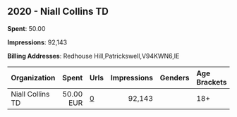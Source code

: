 ## 2020 - Niall Collins TD 
**Spent**: 50.00

**Impressions**: 92,143

**Billing Addresses**: Redhouse Hill,Patrickswell,V94KWN6,IE

|Organization|Spent|Urls|Impressions|Genders|Age Brackets|Country Codes|
|:---|---:|:---|---:|:---|:---|:---|
|Niall Collins TD|50.00 EUR|[0](https://www.snap.com/political-ads/asset/f2a3c66c2d87c9fa567c046b732d2f3aee7df3ea757ea5939083fc35edc16905?mediaType=mp4)|92,143||18+|ireland|
